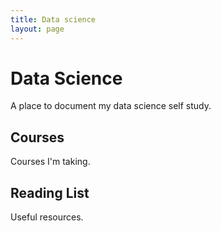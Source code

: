 ```yaml
---
title: Data science
layout: page
---
```


# Data Science
A place to document my data science self study.

## Courses
Courses I'm taking.

## Reading List
Useful resources.
